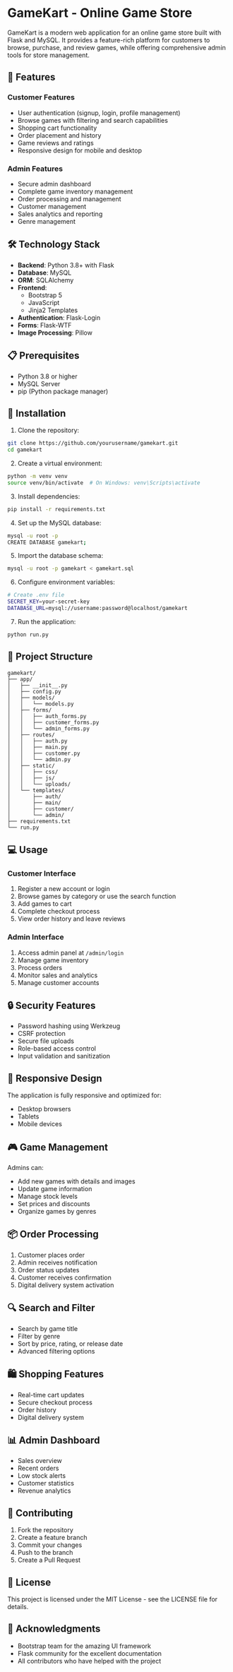 # GameKart - Online Game Store

GameKart is a modern web application for an online game store built with Flask and MySQL. It provides a feature-rich platform for customers to browse, purchase, and review games, while offering comprehensive admin tools for store management.

## 🚀 Features

### Customer Features
- User authentication (signup, login, profile management)
- Browse games with filtering and search capabilities
- Shopping cart functionality
- Order placement and history
- Game reviews and ratings
- Responsive design for mobile and desktop

### Admin Features
- Secure admin dashboard
- Complete game inventory management
- Order processing and management
- Customer management
- Sales analytics and reporting
- Genre management

## 🛠️ Technology Stack

- **Backend**: Python 3.8+ with Flask
- **Database**: MySQL
- **ORM**: SQLAlchemy
- **Frontend**: 
  - Bootstrap 5
  - JavaScript
  - Jinja2 Templates
- **Authentication**: Flask-Login
- **Forms**: Flask-WTF
- **Image Processing**: Pillow

## 📋 Prerequisites

- Python 3.8 or higher
- MySQL Server
- pip (Python package manager)

## 🔧 Installation

1. Clone the repository:
```bash
git clone https://github.com/yourusername/gamekart.git
cd gamekart
```

2. Create a virtual environment:
```bash
python -m venv venv
source venv/bin/activate  # On Windows: venv\Scripts\activate
```

3. Install dependencies:
```bash
pip install -r requirements.txt
```

4. Set up the MySQL database:
```bash
mysql -u root -p
CREATE DATABASE gamekart;
```

5. Import the database schema:
```bash
mysql -u root -p gamekart < gamekart.sql
```

6. Configure environment variables:
```bash
# Create .env file
SECRET_KEY=your-secret-key
DATABASE_URL=mysql://username:password@localhost/gamekart
```

7. Run the application:
```bash
python run.py
```

## 📁 Project Structure

```
gamekart/
├── app/
│   ├── __init__.py
│   ├── config.py
│   ├── models/
│   │   └── models.py
│   ├── forms/
│   │   ├── auth_forms.py
│   │   ├── customer_forms.py
│   │   └── admin_forms.py
│   ├── routes/
│   │   ├── auth.py
│   │   ├── main.py
│   │   ├── customer.py
│   │   └── admin.py
│   ├── static/
│   │   ├── css/
│   │   ├── js/
│   │   └── uploads/
│   └── templates/
│       ├── auth/
│       ├── main/
│       ├── customer/
│       └── admin/
├── requirements.txt
└── run.py
```

## 💻 Usage

### Customer Interface
1. Register a new account or login
2. Browse games by category or use the search function
3. Add games to cart
4. Complete checkout process
5. View order history and leave reviews

### Admin Interface
1. Access admin panel at `/admin/login`
2. Manage game inventory
3. Process orders
4. Monitor sales and analytics
5. Manage customer accounts

## 🔒 Security Features

- Password hashing using Werkzeug
- CSRF protection
- Secure file uploads
- Role-based access control
- Input validation and sanitization

## 📱 Responsive Design

The application is fully responsive and optimized for:
- Desktop browsers
- Tablets
- Mobile devices

## 🎮 Game Management

Admins can:
- Add new games with details and images
- Update game information
- Manage stock levels
- Set prices and discounts
- Organize games by genres

## 📦 Order Processing

1. Customer places order
2. Admin receives notification
3. Order status updates
4. Customer receives confirmation
5. Digital delivery system activation

## 🔍 Search and Filter

- Search by game title
- Filter by genre
- Sort by price, rating, or release date
- Advanced filtering options

## 🛍️ Shopping Features

- Real-time cart updates
- Secure checkout process
- Order history
- Digital delivery system

## 📊 Admin Dashboard

- Sales overview
- Recent orders
- Low stock alerts
- Customer statistics
- Revenue analytics

## 🤝 Contributing

1. Fork the repository
2. Create a feature branch
3. Commit your changes
4. Push to the branch
5. Create a Pull Request

## 📝 License

This project is licensed under the MIT License - see the LICENSE file for details.

## 🙏 Acknowledgments

- Bootstrap team for the amazing UI framework
- Flask community for the excellent documentation
- All contributors who have helped with the project
